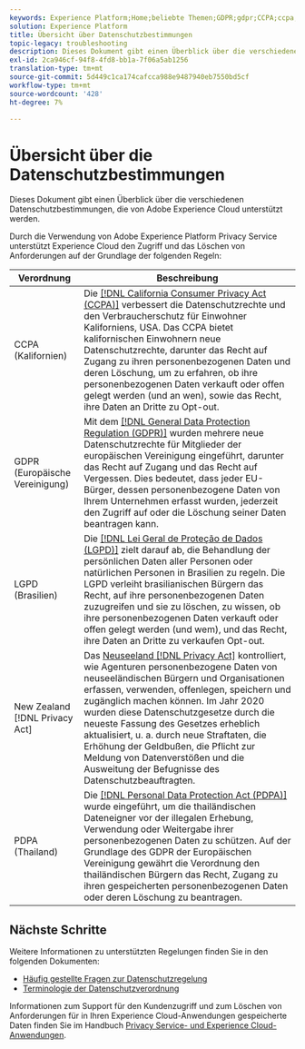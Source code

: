 ```yaml
---
keywords: Experience Platform;Home;beliebte Themen;GDPR;gdpr;CCPA;ccpa;PDPA;PDPA;LGPD;lgpd;overview;Overview;Regulation;Regulation;Regulations;Regulations;Privacy;Privacy;
solution: Experience Platform
title: Übersicht über Datenschutzbestimmungen
topic-legacy: troubleshooting
description: Dieses Dokument gibt einen Überblick über die verschiedenen Datenschutzbestimmungen, die von Adobe Experience Cloud unterstützt werden.
exl-id: 2ca946cf-94f8-4fd8-bb1a-7f06a5ab1256
translation-type: tm+mt
source-git-commit: 5d449c1ca174cafcca988e9487940eb7550bd5cf
workflow-type: tm+mt
source-wordcount: '428'
ht-degree: 7%

---
```


# Übersicht über die Datenschutzbestimmungen

Dieses Dokument gibt einen Überblick über die verschiedenen Datenschutzbestimmungen, die von Adobe Experience Cloud unterstützt werden.

Durch die Verwendung von Adobe Experience Platform Privacy Service unterstützt Experience Cloud den Zugriff und das Löschen von Anforderungen auf der Grundlage der folgenden Regeln:

| Verordnung | Beschreibung |
| --- | --- |
| CCPA (Kalifornien) | Die [[!DNL California Consumer Privacy Act (CCPA)]](https://oag.ca.gov/privacy/ccpa) verbessert die Datenschutzrechte und den Verbraucherschutz für Einwohner Kaliforniens, USA. Das CCPA bietet kalifornischen Einwohnern neue Datenschutzrechte, darunter das Recht auf Zugang zu ihren personenbezogenen Daten und deren Löschung, um zu erfahren, ob ihre personenbezogenen Daten verkauft oder offen gelegt werden (und an wen), sowie das Recht, ihre Daten an Dritte zu Opt-out. |
| GDPR (Europäische Vereinigung) | Mit dem [[!DNL General Data Protection Regulation (GDPR)]](https://gdpr-info.eu) wurden mehrere neue Datenschutzrechte für Mitglieder der europäischen Vereinigung eingeführt, darunter das Recht auf Zugang und das Recht auf Vergessen. Dies bedeutet, dass jeder EU-Bürger, dessen personenbezogene Daten von Ihrem Unternehmen erfasst wurden, jederzeit den Zugriff auf oder die Löschung seiner Daten beantragen kann. |
| LGPD (Brasilien) | Die [[!DNL Lei Geral de Proteção de Dados (LGPD)]](https://gdpr.eu/gdpr-vs-lgpd/) zielt darauf ab, die Behandlung der persönlichen Daten aller Personen oder natürlichen Personen in Brasilien zu regeln. Die LGPD verleiht brasilianischen Bürgern das Recht, auf ihre personenbezogenen Daten zuzugreifen und sie zu löschen, zu wissen, ob ihre personenbezogenen Daten verkauft oder offen gelegt werden (und wem), und das Recht, ihre Daten an Dritte zu verkaufen Opt-out. |
| New Zealand [!DNL Privacy Act] | Das [Neuseeland [!DNL Privacy Act]](https://www.legislation.govt.nz/act/public/2020/0031/latest/LMS23223.html) kontrolliert, wie Agenturen personenbezogene Daten von neuseeländischen Bürgern und Organisationen erfassen, verwenden, offenlegen, speichern und zugänglich machen können. Im Jahr 2020 wurden diese Datenschutzgesetze durch die neueste Fassung des Gesetzes erheblich aktualisiert, u. a. durch neue Straftaten, die Erhöhung der Geldbußen, die Pflicht zur Meldung von Datenverstößen und die Ausweitung der Befugnisse des Datenschutzbeauftragten. |
| PDPA (Thailand) | Die [[!DNL Personal Data Protection Act (PDPA)]](https://www.pdpc.gov.sg/Overview-of-PDPA/The-Legislation/Personal-Data-Protection-Act) wurde eingeführt, um die thailändischen Dateneigner vor der illegalen Erhebung, Verwendung oder Weitergabe ihrer personenbezogenen Daten zu schützen. Auf der Grundlage des GDPR der Europäischen Vereinigung gewährt die Verordnung den thailändischen Bürgern das Recht, Zugang zu ihren gespeicherten personenbezogenen Daten oder deren Löschung zu beantragen. |

## Nächste Schritte

Weitere Informationen zu unterstützten Regelungen finden Sie in den folgenden Dokumenten:

* [Häufig gestellte Fragen zur Datenschutzregelung](./faq.md)
* [Terminologie der Datenschutzverordnung](./terminology.md)

Informationen zum Support für den Kundenzugriff und zum Löschen von Anforderungen für in Ihren Experience Cloud-Anwendungen gespeicherte Daten finden Sie im Handbuch [Privacy Service- und Experience Cloud-Anwendungen](../experience-cloud-apps.md).
